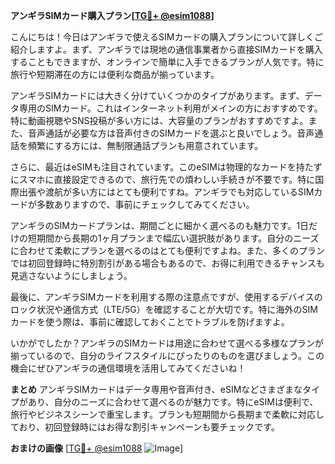 **アンギラSIMカード購入プラン[[TG💪+ @esim1088](https://t.me/s/esim1088)]**

こんにちは！今日はアンギラで使えるSIMカードの購入プランについて詳しくご紹介しますよ。まず、アンギラでは現地の通信事業者から直接SIMカードを購入することもできますが、オンラインで簡単に入手できるプランが人気です。特に旅行や短期滞在の方には便利な商品が揃っています。

アンギラSIMカードには大きく分けていくつかのタイプがあります。まず、データ専用のSIMカード。これはインターネット利用がメインの方におすすめです。特に動画視聴やSNS投稿が多い方には、大容量のプランがおすすめですよ。また、音声通話が必要な方は音声付きのSIMカードを選ぶと良いでしょう。音声通話を頻繁にする方には、無制限通話プランも用意されています。

さらに、最近はeSIMも注目されています。このeSIMは物理的なカードを持たずにスマホに直接設定できるので、旅行先での煩わしい手続きが不要です。特に国際出張や渡航が多い方にはとても便利ですね。アンギラでも対応しているSIMカードが多数ありますので、事前にチェックしてみてください。

アンギラのSIMカードプランは、期間ごとに細かく選べるのも魅力です。1日だけの短期間から長期の1ヶ月プランまで幅広い選択肢があります。自分のニーズに合わせて柔軟にプランを選べるのはとても便利ですよね。また、多くのプランでは初回登録時に特別割引がある場合もあるので、お得に利用できるチャンスも見逃さないようにしましょう。

最後に、アンギラSIMカードを利用する際の注意点ですが、使用するデバイスのロック状況や通信方式（LTE/5G）を確認することが大切です。特に海外のSIMカードを使う際は、事前に確認しておくことでトラブルを防げますよ。

いかがでしたか？アンギラのSIMカードは用途に合わせて選べる多様なプランが揃っているので、自分のライフスタイルにぴったりのものを選びましょう。この機会にぜひアンギラの通信環境を活用してみてくださいね！

**まとめ**
アンギラSIMカードはデータ専用や音声付き、eSIMなどさまざまなタイプがあり、自分のニーズに合わせて選べるのが魅力です。特にeSIMは便利で、旅行やビジネスシーンで重宝します。プランも短期間から長期まで柔軟に対応しており、初回登録時にはお得な割引キャンペーンも要チェックです。

**おまけの画像**
[[TG💪+ @esim1088](https://t.me/s/esim1088) ![Image](https://i.postimg.cc/Y0z9fWf4/image.png)]